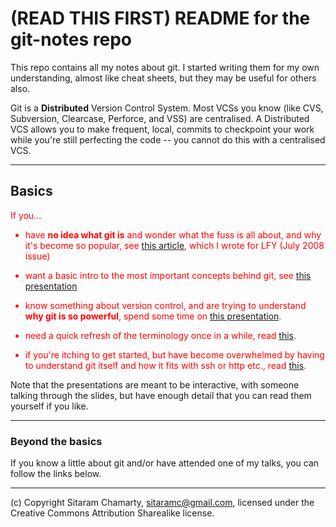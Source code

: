 # (READ THIS FIRST) README for the git-notes repo

This repo contains all my notes about git.  I started writing them for my own
understanding, almost like cheat sheets, but they may be useful for others
also.

Git is a **Distributed** Version Control System.  Most VCSs you know (like
CVS, Subversion, Clearcase, Perforce, and VSS) are centralised.  A Distributed
VCS allows you to make frequent, local, commits to checkpoint your work while
you're still perfecting the code -- you cannot do this with a centralised VCS.

----

## Basics

<font color="red">If you...

  * have **no idea what git is** and wonder what the fuss is all about, and
    why it's become so popular, see [this article](other-stuff/git-lfy.html),
    which I wrote for LFY (July 2008 issue)

  * want a basic intro to the most important concepts behind git, see [this
    presentation](1-basic-usage/intro.html)

  * know something about version control, and are trying to understand **why
    git is so powerful**, spend some time on [this
    presentation](other-stuff/gittalk.html).

  * need a quick refresh of the terminology once in a while, read
    [this](concepts/0-terminology.html).

  * if you're itching to get started, but have become overwhelmed by having to
    understand git itself and how it fits with ssh or http etc., read
    [this](1-basic-usage/tias.html).

</font>

Note that the presentations are meant to be interactive, with someone talking
through the slides, but have enough detail that you can read them yourself if
you like.

----

### Beyond the basics

If you know a little about git and/or have attended one of my talks, you can
follow the links below.

----

(c) Copyright Sitaram Chamarty, sitaramc@gmail.com, licensed under the
Creative Commons Attribution Sharealike license.

